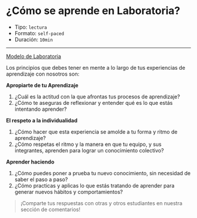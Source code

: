 # ¿Cómo se aprende en Laboratoria?

* Tipo: `lectura`
* Formato: `self-paced`
* Duración: `10min`

***

[Modelo de Laboratoria](https://vimeo.com/412540970)

Los principios que debes tener en mente a lo largo de tus experiencias de aprendizaje con nosotros son:

**Apropiarte de tu Aprendizaje**
1. ¿Cuál es la actitud con la que afrontas tus procesos de aprendizaje?
2. ¿Cómo te aseguras de reflexionar y entender qué es lo que estás intentando
aprender?

**El respeto a la individualidad**
1. ¿Cómo hacer que esta experiencia se amolde a tu forma y ritmo de aprendizaje?
2. ¿Cómo respetas el ritmo y la manera en que tu equipo, y sus integrantes, aprenden para lograr un conocimiento colectivo?

**Aprender haciendo**
1. ¿Cómo puedes poner a prueba tu nuevo conocimiento, sin necesidad de saber el paso a paso?
2. ¿Cómo practicas y aplicas lo que estás tratando de aprender para generar nuevos hábitos y comportamientos?

> ¡Comparte tus respuestas con otras y otros estudiantes en nuestra sección de comentarios!
